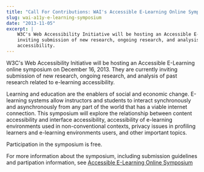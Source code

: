 ```yaml
---
title: "Call For Contributions: WAI's Accessible E-Learning Online Symposium"
slug: wai-a11y-e-learning-symposium
date: "2013-11-05"
excerpt: |
    W3C's Web Accessibility Initiative will be hosting an Accessible E-Learning online symposium. They are currently
    inviting submission of new research, ongoing research, and analysis of past research related to e-learning
    accessibility.
---
```


W3C's Web Accessibility Initiative will be hosting an Accessible E-Learning online symposium on
<time datetime="2013-12-16">December 16, 2013</time>. They are currently inviting submission of new research, ongoing
research, and analysis of past research related to e-learning accessibility.

Learning and education are the enablers of social and economic change. E-learning systems allow instructors and students
to interact synchronously and asynchronously from any part of the world that has a viable internet connection. This
symposium will explore the relationship between content accessibility and interface accessibility, accessibility of
e-learning environments used in non-conventional contexts, privacy issues in profiling learners and e-learning
environments users, and other important topics.

Participation in the symposium is free.

For more information about the symposium, including submission guidelines and partipation information, see
[Accessible E-Learning Online Symposium](https://www.w3.org/WAI/RD/2013/e-learning/)
